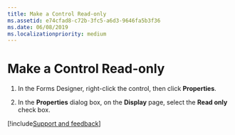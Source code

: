 ```yaml
---
title: Make a Control Read-only
ms.assetid: e74cfad8-c72b-3fc5-a6d3-9646fa5b3f36
ms.date: 06/08/2019
ms.localizationpriority: medium
---
```



# Make a Control Read-only

1. In the Forms Designer, right-click the control, then click **Properties**. 
    
2. In the **Properties** dialog box, on the **Display** page, select the **Read only** check box.

[!include[Support and feedback](~/includes/feedback-boilerplate.md)]